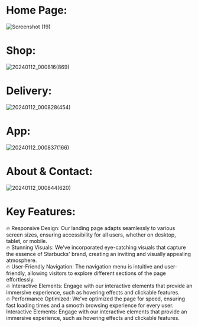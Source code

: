 
# Home Page:
![Screenshot (19)](https://github.com/bk408/PRODIGY_WD_01/assets/116827830/09587b7e-310d-4025-859a-48668fde5607)
# Shop:
![20240112_000816(869)](https://github.com/14-sahil/PRODIGY_WD_01/assets/126070964/9ad3ff1a-636e-49db-b37b-57b7e3e5fa47)
# Delivery:
![20240112_000828(454)](https://github.com/14-sahil/PRODIGY_WD_01/assets/126070964/d8083fdc-b40f-4379-8985-b61fc8bde46a)
# App:
![20240112_000837(166)](https://github.com/14-sahil/PRODIGY_WD_01/assets/126070964/8002faa7-6880-428b-b4df-2223b573d0ec)
# About & Contact:
![20240112_000844(620)](https://github.com/14-sahil/PRODIGY_WD_01/assets/126070964/1475d982-5307-43f3-8849-54d0a7d65fad)

# Key Features:

🔥 Responsive Design: Our landing page adapts seamlessly to various screen sizes, ensuring accessibility for all users, whether on desktop, tablet, or mobile. <br> 
🔥 Stunning Visuals: We've incorporated eye-catching visuals that capture the essence of Starbucks' brand, creating an inviting and visually appealing atmosphere.<br> 
🔥 User-Friendly Navigation: The navigation menu is intuitive and user-friendly, allowing visitors to explore different sections of the page effortlessly.<br> 
🔥 Interactive Elements: Engage with our interactive elements that provide an immersive experience, such as hovering effects and clickable features.<br> 
🔥 Performance Optimized: We've optimized the page for speed, ensuring fast loading times and a smooth browsing experience for every user. Interactive Elements: Engage with our interactive elements that provide an immersive experience, such as hovering effects and clickable features.
